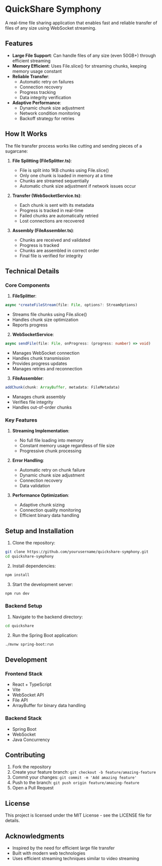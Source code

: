 # QuickShare Symphony

A real-time file sharing application that enables fast and reliable transfer of files of any size using WebSocket streaming.

## Features

- **Large File Support**: Can handle files of any size (even 50GB+) through efficient streaming
- **Memory Efficient**: Uses File.slice() for streaming chunks, keeping memory usage constant
- **Reliable Transfer**: 
  - Automatic retry on failures
  - Connection recovery
  - Progress tracking
  - Data integrity verification
- **Adaptive Performance**:
  - Dynamic chunk size adjustment
  - Network condition monitoring
  - Backoff strategy for retries

## How It Works

The file transfer process works like cutting and sending pieces of a sugarcane:

1. **File Splitting (FileSplitter.ts)**:
   - File is split into 1KB chunks using File.slice()
   - Only one chunk is loaded in memory at a time
   - Chunks are streamed sequentially
   - Automatic chunk size adjustment if network issues occur

2. **Transfer (WebSocketService.ts)**:
   - Each chunk is sent with its metadata
   - Progress is tracked in real-time
   - Failed chunks are automatically retried
   - Lost connections are recovered

3. **Assembly (FileAssembler.ts)**:
   - Chunks are received and validated
   - Progress is tracked
   - Chunks are assembled in correct order
   - Final file is verified for integrity

## Technical Details

### Core Components

1. **FileSplitter**:
```typescript
async *createFileStream(file: File, options?: StreamOptions)
```
- Streams file chunks using File.slice()
- Handles chunk size optimization
- Reports progress

2. **WebSocketService**:
```typescript
async sendFile(file: File, onProgress: (progress: number) => void)
```
- Manages WebSocket connection
- Handles chunk transmission
- Provides progress updates
- Manages retries and reconnection

3. **FileAssembler**:
```typescript
addChunk(chunk: ArrayBuffer, metadata: FileMetadata)
```
- Manages chunk assembly
- Verifies file integrity
- Handles out-of-order chunks

### Key Features

1. **Streaming Implementation**:
   - No full file loading into memory
   - Constant memory usage regardless of file size
   - Progressive chunk processing

2. **Error Handling**:
   - Automatic retry on chunk failure
   - Dynamic chunk size adjustment
   - Connection recovery
   - Data validation

3. **Performance Optimization**:
   - Adaptive chunk sizing
   - Connection quality monitoring
   - Efficient binary data handling

## Setup and Installation

1. Clone the repository:
```bash
git clone https://github.com/yourusername/quickshare-symphony.git
cd quickshare-symphony
```

2. Install dependencies:
```bash
npm install
```

3. Start the development server:
```bash
npm run dev
```

### Backend Setup

1. Navigate to the backend directory:
```bash
cd quickshare
```

2. Run the Spring Boot application:
```bash
./mvnw spring-boot:run
```

## Development

### Frontend Stack
- React + TypeScript
- Vite
- WebSocket API
- File API
- ArrayBuffer for binary data handling

### Backend Stack
- Spring Boot
- WebSocket
- Java Concurrency

## Contributing

1. Fork the repository
2. Create your feature branch: `git checkout -b feature/amazing-feature`
3. Commit your changes: `git commit -m 'Add amazing feature'`
4. Push to the branch: `git push origin feature/amazing-feature`
5. Open a Pull Request

## License

This project is licensed under the MIT License - see the LICENSE file for details.

## Acknowledgments

- Inspired by the need for efficient large file transfer
- Built with modern web technologies
- Uses efficient streaming techniques similar to video streaming
